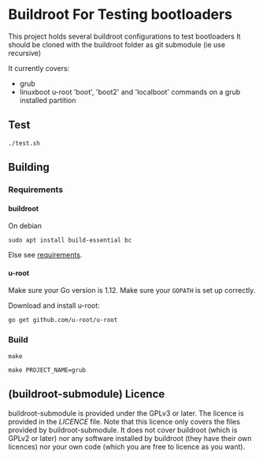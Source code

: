 # Buildroot For Testing bootloaders

This project holds several buildroot configurations to test bootloaders
It should be cloned with the buildroot folder as git submodule (ie use recursive)

It currently covers:
 - grub
 - linuxboot u-root 'boot', 'boot2' and 'localboot' commands on a grub
   installed partition

## Test

```shell
./test.sh
```

## Building

### Requirements

#### buildroot

On debian
```shell
sudo apt install build-essential bc
```

Else see [requirements](https://buildroot.org/downloads/manual/manual.html#requirement).

#### u-root

Make sure your Go version is 1.12. Make sure your `GOPATH` is set up correctly.

Download and install u-root:

```shell
go get github.com/u-root/u-root
```


### Build

```shell
make

make PROJECT_NAME=grub
```

## (buildroot-submodule) Licence

buildroot-submodule is provided under the GPLv3 or later. The licence is provided in the _LICENCE_ file. Note that this licence only covers the files provided by buildroot-submodule. It does not cover buildroot (which is GPLv2 or later) nor any software installed by buildroot (they have their own licences) nor your own code (which you are free to licence as you want).
